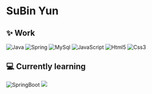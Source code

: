 <!--![header](https://capsule-render.vercel.app/api?type=slice&color=auto&height=300&text=SuBinYoon&fontColor=auto)</div> -->
 <!-- ![header](https://capsule-render.vercel.app/api?type=waving&color=auto&height=300&section=header&text=SuBinYun&fontSize=70)</div> -->
<h1 align="left"> SuBin Yun</h1>

## ✨ Work 
<p>
  <img alt="Java" src="https://img.shields.io/badge/Java-%23ED8B00.svg?style=flat-square&logo=JAVA&logoColor=white">
  <img alt="Spring" src="https://img.shields.io/badge/Spring-%236DB33F.svg?style=flat-square&logo=spring&logoColor=white">
  <img alt="MySql" src="https://img.shields.io/badge/MySQL-4479A1?style=flat-square&logo=Mysql&logoColor=white">
  <!--<img src="https://img.shields.io/badge/oracle-F80000?style=flat-square&logo=oracle&logoColor=white"> -->
  <!-- <img src="https://img.shields.io/badge/mariaDB-003545?style=flat-square&logo=mariaDB&logoColor=white"> -->
  <img alt="JavaScript" src="https://img.shields.io/badge/JavaScript-%23323330.svg?style=flat-square&logo=JavaScript&logoColor=%23F7DE1E">
  <img alt="Html5" src="https://img.shields.io/badge/HTML5-%23E34F26.svg?style=flat-square&logo=Html5&logoColor=white">
  <img alt="Css3" src="https://img.shields.io/badge/CSS3-%231572B6.svg?style=flat-square&logo=Css3&logoColor=white">
</p>

## 💻 Currently learning

<p>
 
  <img alt="SpringBoot" src="https://img.shields.io/badge/Springboot-%236DB33F.svg?style=for-the-badge&logo=springboot&logoColor=white"> 
 <img src="https://img.shields.io/badge/vue.js-4FC08D?style=for-the-badge&logo=vue.js&logoColor=white">
 <!-- <img alt="Docker" src="https://img.shields.io/badge/Docker-2496ED?style=flat-square&logo=Docker&logoColor=white"> -->
 <!-- <img alt="React" src="https://img.shields.io/badge/React-0088CC?style=flat-square&logo=React&logoColor=white"> -->
 <!-- <img src="https://img.shields.io/badge/Node.js-339933?style=flat-square&logo=Node.js&logoColor=white"/> -->
  <!-- <img src="https://img.shields.io/badge/AWS-232F3E?style=for-the-badge&logo=AmazonAWS&logoColor=white"/> -->
</p>


